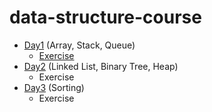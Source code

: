 # data-structure-course

- [Day1](https://github.com/x-village/data-structure-course/raw/master/DS_Day1.pdf) (Array, Stack, Queue)
  - [Exercise](https://nbviewer.jupyter.org/github/x-village/data-structure-course/blob/master/DS_Exercise_Day1.ipynb)
- [Day2](https://github.com/x-village/data-structure-course/raw/master/DS_Day2.pdf) (Linked List, Binary Tree, Heap)
  - Exercise
- [Day3](https://github.com/x-village/data-structure-course/raw/master/DS_Day3.pdf) (Sorting)
  - Exercise
